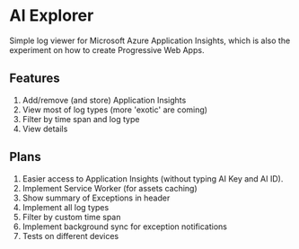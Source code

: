 # AI Explorer

Simple log viewer for Microsoft Azure Application Insights, which is also the experiment on how to create Progressive Web Apps.

## Features
1. Add/remove (and store) Application Insights
2. View most of log types (more 'exotic' are coming)
3. Filter by time span and log type
4. View details

## Plans
1. Easier access to Application Insights (without typing AI Key and AI ID).
2. Implement Service Worker (for assets caching)
3. Show summary of Exceptions in header
4. Implement all log types
5. Filter by custom time span
6. Implement background sync for exception notifications
7. Tests on different devices